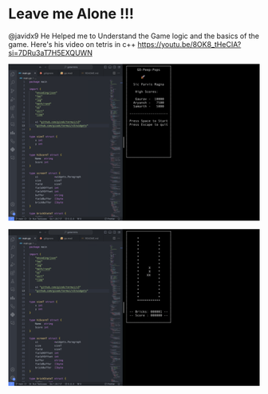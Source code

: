 # Leave me Alone !!!


 @javidx9 
 He Helped me to Understand the Game logic and the basics of the game. Here's his video on tetris in c++
 https://youtu.be/8OK8_tHeCIA?si=7DRu3aT7H5EXQUWN



<!-- 
Some Nomad

Oh, love of mine

With a song and a whine

You're harsh and divine

Like truths and a lie


But the tale ends not here

I have nothing to fear

For my love is yell of giving and hold on


And the bright emptiness

In a room full of it

Is a cruel mistress

Whoa oh!


I feel this unrest

That nests all hollowness

For I have nowhere to go and I'm cold.


And I feel so lonely yeah...

There's a better place than this

Emptiness


And I'm so lonely yeah...

There's a better place than this

Emptiness, yeah!

 -->


 ![Screenshot](game2.png)

 
  ![Screenshot](game1.png)
